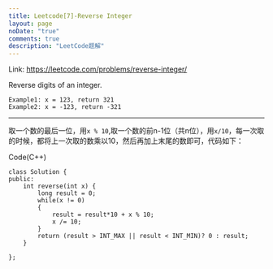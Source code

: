 ```yaml
---
title: Leetcode[7]-Reverse Integer
layout: page
noDate: "true"
comments: true
description: "LeetCode题解" 
---
```

<article class="post post-type-normal" itemscope="" itemtype="http://schema.org/Article" style="opacity: 1; transform: translateY(0px);">

Link: https://leetcode.com/problems/reverse-integer/

Reverse digits of an integer.

	Example1: x = 123, return 321
	Example2: x = -123, return -321

-----


取一个数的最后一位，用`x % 10`,取一个数的前n-1位（共n位），用`x/10`，每一次取的时候，都将上一次取的数乘以10，然后再加上末尾的数即可，代码如下：

Code(C++)

```
class Solution {
public:
    int reverse(int x) {
        long result = 0;
        while(x != 0)
        {
            result = result*10 + x % 10;
            x /= 10;
        }
        return (result > INT_MAX || result < INT_MIN)? 0 : result;
    }
    
};

```


</article>
